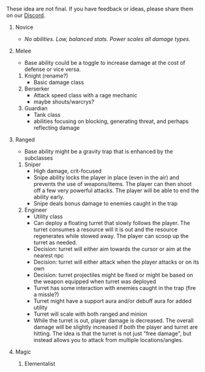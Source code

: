 These idea are not final. If you have feedback or ideas, please share them on our [Discord](https://discord.gg/KXf9zen).

1. Novice
    * *No abilities. Low, balanced stats. Power scales all damage types.*

1. Melee
    * Base ability could be a toggle to increase damage at the cost of defense or vice versa.
    1. Knight (rename?)
        * Basic damage class
    1. Berserker
        * Attack speed class with a rage mechanic
        * maybe shouts/warcrys?
    1. Guardian
        * Tank class
        * abilities focusing on blocking, generating threat, and perhaps reflecting damage
1. Ranged
    * Base ability might be a gravity trap that is enhanced by the subclasses
    1. Sniper
        * High damage, crit-focused
        * Snipe ability locks the player in place (even in the air) and prevents the use of weapons/items. The player can then shoot off a few very powerful attacks. The player will be able to end the ability early.
        * Snipe deals bonus damage to enemies caught in the trap
    1. Engineer
        * Utility class
        * Can deploy a floating turret that slowly follows the player. The turret consumes a resource will it is out and the resource regenerates while stowed away. The player can scoop up the turret as needed.
        * Decision: turret will either aim towards the cursor or aim at the nearest npc
        * Decision: turret will either attack when the player attacks or on its own
        * Decision: turret projectiles might be fixed or might be based on the weapon equipped when turret was deployed
        * Turret has some interaction with enemies caught in the trap (fire a missle?)
        * Turret might have a support aura and/or debuff aura for added utility
        * Turret will scale with both ranged and minion
        * While the turret is out, player damage is decreased. The overall damage will be slightly increased if both the player and turret are hitting. The idea is that the turret is not just "free damage", but instead allows you to attack from multiple locations/angles.
1. Magic
    1. Elementalist
